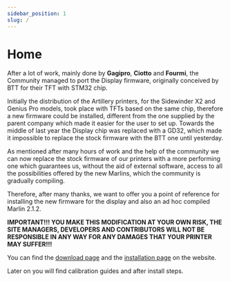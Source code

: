 ```yaml
---
sidebar_position: 1
slug: /
---
```


# Home

After a lot of work, mainly done by **Gagipro**, **Ciotto** and **Fourmi**, the Community managed to port the Display firmware, originally conceived by BTT for their TFT with STM32 chip.

Initially the distribution of the Artillery printers, for the Sidewinder X2 and Genius Pro models, took place with TFTs based on the same chip, therefore a new firmware could be installed, different from the one supplied by the parent company which made it easier for the user to set up. Towards the middle of last year the Display chip was replaced with a GD32, which made it impossible to replace the stock firmware with the BTT one until yesterday.

As mentioned after many hours of work and the help of the community we can now replace the stock firmware of our printers with a more performing one which guarantees us, without the aid of external software, access to all the possibilities offered by the new Marlins, which the community is gradually compiling.

Therefore, after many thanks, we want to offer you a point of reference for installing the new firmware for the display and also an ad hoc compiled Marlin 2.1.2.

**IMPORTANT!!! YOU MAKE THIS MODIFICATION AT YOUR OWN RISK, THE SITE MANAGERS, DEVELOPERS AND CONTRIBUTORS WILL NOT BE RESPONSIBLE IN ANY WAY FOR ANY DAMAGES THAT YOUR PRINTER MAY SUFFER!!!**


You can find the [download page](downloads.mdx) and the [installation page](installation.md) on the website.

Later on you will find calibration guides and after install steps.